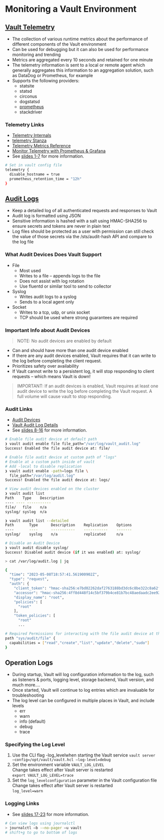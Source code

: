 <!-- cSpell:ignore -->
# Monitoring a Vault Environment

## [Vault Telemetry](https://developer.hashicorp.com/vault/docs/internals/telemetry)

- The collection of various runtime metrics about the performance of different components of the Vault environment
- Can be used for debugging but it can also be used for performance monitoring and trending
- Metrics are aggregated every 10 seconds and retained for one minute
- The telemetry information is sent to a local or remote agent which generally aggregates this information to an aggregation solution, such as DataDog or Prometheus, for example
- Supports the following providers:
  - statsite
  - statsd
  - circonus
  - dogstatsd
  - [prometheus](https://developer.hashicorp.com/vault/tutorials/monitoring/monitor-telemetry-grafana-prometheus)
  - stackdriver

### Telemetry Links

- [Telemetry Internals](https://developer.hashicorp.com/vault/docs/internals/telemetry)
- [telemetry Stanza](https://developer.hashicorp.com/vault/docs/configuration/telemetry)
- [Telemetry Metrics Reference](https://developer.hashicorp.com/vault/tutorials/monitoring/telemetry-metrics-reference)
- [Monitor Telemetry with Prometheus & Grafana](https://developer.hashicorp.com/vault/tutorials/monitoring/monitor-telemetry-grafana-prometheus)
- See [slides 1-7](operations-training/02-Monitor-a-Vault-Environment.pdf) for more information.

```bash
# Set in vault config file
telemetry {
  disable_hostname = true
  prometheus_retention_time = "12h"
}
```

## [Audit Logs](https://developer.hashicorp.com/vault/docs/audit)

- Keep a detailed log of all authenticated requests and responses to Vault
- Audit log is formatted using JSON
- Sensitive information is hashed with a salt using HMAC-SHA256 to ensure secrets and tokens are never in plain text
- Log files should be protected as a user with permission can still check the value of those secrets via the /sts/audit-hash API and compare to the log file

### What Audit Devices Does Vault Support

- File
  - Most used
  - Writes to a file – appends logs to the file
  - Does not assist with log rotation
  - Use fluentd or similar tool to send to collector
- Syslog
  - Writes audit logs to a syslog
  - Sends to a local agent only
- Socket
  - Writes to a tcp, udp, or unix socket
  - TCP should be used where strong guarantees are required

### Important Info about Audit Devices

> NOTE: No audit devices are enabled by default

- Can and should have more than one audit device enabled
- If there are any audit devices enabled, Vault requires that it can write to the log before completing the client request.
- Prioritizes safety over availability
- If Vault cannot write to a persistent log, it will stop responding to client requests – which means Vault is down!

> IMPORTANT: If an audit devices is enabled, Vault requires at least one audit device to write the log before completing the Vault request.  A full volume will cause vault to stop responding.

### Audit Links

- [Audit Devices](https://developer.hashicorp.com/vault/docs/audit)
- [Vault Audit Log Details](https://support.hashicorp.com/hc/en-us/articles/360000995548-Audit-and-Operational-Log-Details)
- See [slides 8-16](operations-training/02-Monitor-a-Vault-Environment.pdf) for more information.

```bash
# Enable file audit device at default path
❯ vault audit enable file file_path="/var/log/vault_audit.log"
Success! Enabled the file audit device at: file/

# Enable file audit device at custom path of "logs"
# Enable at a custom path inside of vault
# Add -local to disable replication
❯ vault audit enable -path=logs file \
  file_path="/var/log/audit.log"
Success! Enabled the file audit device at: logs/

# View audit devices enabled on the cluster
❯ vault audit list
Path    Type    Description
---- ---- -----------
file/   file    n/a
syslog/ syslog  n/a

❯ vault audit list --detailed
Path       Type      Description    Replication    Options
----       ----      -----------    -----------    -------
syslog/    syslog    n/a            replicated     n/a

# Disable an Audit Device
❯ vault audit disable syslog/
Success! Disabled audit device (if it was enabled) at: syslog/

> cat /var/log/audit.log | jq

{
  "time": "2023-05-08T18:57:41.561900902Z",
  "type": "request",
  "auth": {
    "client_token": "hmac-sha256:e7bd02262daf2763188bd3dc6c8be322c8a62f39ae2462bd0b80ba1efab2761f",
    "accessor": "hmac-sha256:4ff8d448f14c5bf379b4ce81b7bc48aedaadc2ee929272c66ef43fb92cca1195",
    "display_name": "root",
    "policies": [
      "root"
    ],
    "token_policies": [
      "root"
      ...

# Required Permissions for interacting with the file audit device at the default path of file/
path "sys/audit/file" {
  capabilities = ["read","create","list","update","delete","sudo"]
}
```

## Operation Logs

- During startup, Vault will log configuration information to the log, such as listeners & ports, logging level, storage backend, Vault version, and much more....
- Once started, Vault will continue to log entries which are invaluable for troubleshooting
- The log level can be configured in multiple places in Vault, and include levels 
  - err
  - warn
  - info (default)
  - debug
  - trace

### Specifying the Log Level

1. Use the CLI flag -log_levelwhen starting the Vault service
  `vault server –config=/opt/vault/vault.hcl –log-level=debug`
2. Set the environment variable `VAULT_LOG_LEVEL`  
  Change takes effect after Vault server is restarted  
  `export VAULT_LOG_LEVEL=trace`
3. Set the `log_levelconfiguration` parameter in the Vault configuration file  
  Change takes effect after Vault server is restarted  
  `log_level=warn`

### Logging Links

- See [slides 17-23](operations-training/02-Monitor-a-Vault-Environment.pdf) for more information.

```bash
# Can view logs using journalctl
> journalctl –b -–no-pager –u vault
# shift+g to go to bottom of logs

```